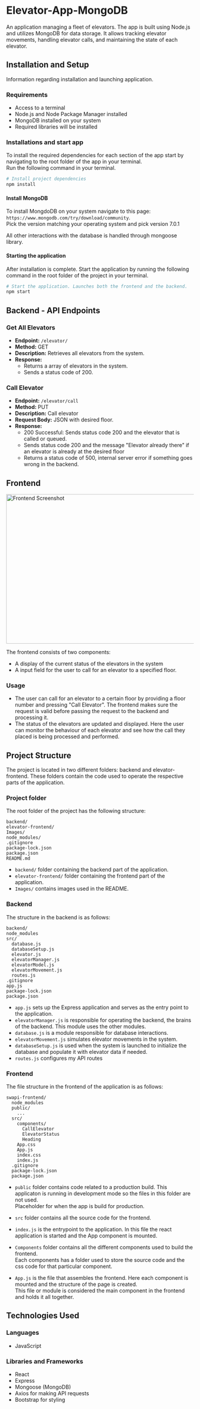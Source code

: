 # Elevator-App-MongoDB

An application managing a fleet of elevators. The app is built using Node.js and utilizes MongoDB for data storage. It allows tracking elevator movements, handling elevator calls, and maintaining the state of each elevator.


## Installation and Setup
Information regarding installation and launching application.

### Requirements
- Access to a terminal
- Node.js and Node Package Manager installed
- MongoDB installed on your system
- Required libraries will be installed

### Installations and start app
To install the required dependencies for each section of the app start by navigating to the root folder of the app in your terminal.  
Run the following command in your terminal.

```bash
# Install project dependencies
npm install

```

#### Install MongoDB
To install MongdoDB on your system navigate to this page: `https://www.mongodb.com/try/download/community`.  
Pick the version matching your operating system and pick version 7.0.1 

All other interactions with the database is handled through mongoose library.

#### Starting the application
After installation is complete. Start the application by running the following command in the root folder of the project in your terminal.

```bash
# Start the application. Launches both the frontend and the backend.
npm start
```


## Backend - API Endpoints

### Get All Elevators

- **Endpoint:** `/elevator/`
- **Method:** GET
- **Description:** Retrieves all elevators from the system. 
- **Response:**
  - Returns a array of elevators in the system.
  - Sends a status code of 200.

### Call Elevator

- **Endpoint:** `/elevator/call`
- **Method:** PUT
- **Description:** Call elevator
- **Request Body:** JSON with desired floor.
- **Response:**
  - 200 Successful: Sends status code 200 and the elevator that is called or queued.
  - Sends status code 200 and the message "Elevator already there" if an elevator is already at the desired floor 
  - Returns a status code of 500, internal server error if something goes wrong in the backend. 


## Frontend

<img src="Images/frontend-overview.png" alt="Frontend Screenshot" width="850" height="400">

The frontend consists of two components:
- A display of the current status of the elevators in the system
- A input field for the user to call for an elevator to a specified floor.

### Usage
- The user can call for an elevator to a certain floor by providing a floor number and pressing "Call Elevator". The frontend makes sure the request is valid before passing the request to the backend and processing it. 
- The status of the elevators are updated and displayed. Here the user can monitor the behaviour of each elevator and see how the call they placed is being processed and performed.

## Project Structure
The project is located in two different folders: backend and elevator-frontend. These folders contain the code used to operate the respective parts of the application. 

### Project folder 
The root folder of the project has the following structure:

```
backend/
elevator-frontend/
Images/
node_modules/
.gitignore
package-lock.json
package.json
README.md
```
- `backend/` folder containing the backend part of the application.
- `elevator-frontend/` folder containing the frontend part of the application.
- `Images/` contains images used in the README.

### Backend
The structure in the backend is as follows:

```
backend/
node_modules
src/
  database.js
  databaseSetup.js
  elevator.js
  elevatorManager.js
  elevatorModel.js
  elevatorMovement.js
  routes.js
.gitignore
app.js
package-lock.json
package.json
```

- `app.js` sets up the Express application and serves as the entry point to the application.
- `elevatorManager.js` is responsible for operating the backend, the brains of the backend. This module uses the other modules. 
- `database.js` is a module responsible for database interactions. 
- `elevatorMovement.js` simulates elevator movements in the system.
- `databaseSetup.js` is used when the system is launched to initialize the database and populate it with elevator data if needed. 
- `routes.js` configures my API routes

### Frontend

The file structure in the frontend of the application is as follows:

```
swapi-frontend/
  node_modules
  public/
    ...
  src/
    components/
      CallElevator
      ElevatorStatus
      Heading
    App.css
    App.js
    index.css
    index.js
  .gitignore
  package-lock.json
  package.json
```

- `public` folder contains code related to a production build. This applicaton is running in development mode so the files in this folder are not used.  
  Placeholder for when the app is build for production.

- `src` folder contains all the source code for the frontend.
- `index.js` is the entrypoint to the application. In this file the react application is started and the App component is mounted. 
- `Components` folder contains all the different components used to build the frontend.  
  Each components has a folder used to store the source code and the css code for that particular component.
- `App.js` is the file that assembles the frontend. Here each component is mounted and the structure of the page is created.  
 This file or module is considered the main component in the frontend and holds it all together.

## Technologies Used

### Languages
- JavaScript

### Libraries and Frameworks
- React
- Express
- Mongoose (MongoDB)
- Axios for making API requests
- Bootstrap for styling

